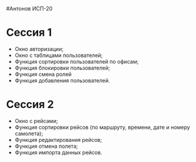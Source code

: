 #Антонов ИСП-20
# Сессия 1
- Окно авторизации;
- Окно с таблицами пользователей;
- Функция сортировки пользователей по офисам;
- Функция блокировки пользователей;
- Функция смена ролей
- Функция добавления пользователей.

# Сессия 2
- Окно с рейсами;
- Функция сортировки рейсов (по маршруту, времени, дате и номеру самолета);
- Функция редактирования рейсов;
- Функция отмена полета;
- Функция импорта данных рейсов.
